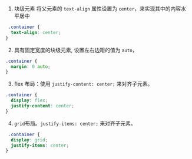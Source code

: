 1. 块级元素 将父元素的 `text-align` 属性设置为 `center`，来实现其中的内容水平居中

```css
 .container {
  text-align: center;
}
```

2. 具有固定宽度的块级元素, 设置左右边距的值为 `auto`，

```css
.container {
  margin: 0 auto;
}
```

3. flex 布局：使用 `justify-content: center;` 来对齐子元素。

```css
.container {
  display: flex;
  justify-content: center;
}
```

4. `grid`布局。`justify-items: center;` 来对齐子元素。

```css
 .container {
  display: grid;
  justify-items: center;
}
```

